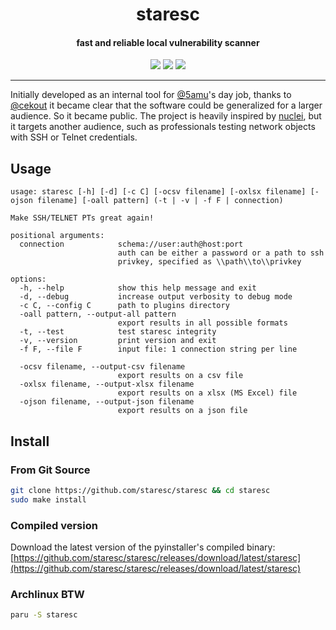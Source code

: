 <h1 align="center">staresc</h1>
<h4 align="center">fast and reliable local vulnerability scanner</h4>

<p align="center">

<a href="https://github.com/5amu/staresc-ng/actions/workflows/release-with-tag.yml" alt="Standalone Executable">
<img src="https://github.com/5amu/staresc-ng/actions/workflows/release-with-tag.yml/badge.svg"></a>

<a href="https://github.com/staresc/staresc/actions/workflows/make-documentation.yml" alt="Make Documentation">
<img src="https://github.com/staresc/staresc/actions/workflows/make-documentation.yml/badge.svg"></a>

<a href="https://github.com/staresc/staresc/actions/workflows/tests.yml" alt="Unit Tests">
<img src="https://github.com/staresc/staresc/actions/workflows/tests.yml/badge.svg"></a>

</p>

---

Initially developed as an internal tool for [@5amu](https://github.com/5amu)'s day job, thanks to [@cekout](https://github.com/cekout) it became clear that the software could be generalized for a larger audience. So it became public. The project is heavily inspired by [nuclei](https://github.com/projectdiscovery/nuclei), but it targets another audience, such as professionals testing network objects with SSH or Telnet credentials. 

## Usage

```
usage: staresc [-h] [-d] [-c C] [-ocsv filename] [-oxlsx filename] [-ojson filename] [-oall pattern] (-t | -v | -f F | connection)

Make SSH/TELNET PTs great again!

positional arguments:
  connection            schema://user:auth@host:port
                        auth can be either a password or a path to ssh
                        privkey, specified as \\path\\to\\privkey

options:
  -h, --help            show this help message and exit
  -d, --debug           increase output verbosity to debug mode
  -c C, --config C      path to plugins directory
  -oall pattern, --output-all pattern
                        export results in all possible formats
  -t, --test            test staresc integrity
  -v, --version         print version and exit
  -f F, --file F        input file: 1 connection string per line

  -ocsv filename, --output-csv filename
                        export results on a csv file
  -oxlsx filename, --output-xlsx filename
                        export results on a xlsx (MS Excel) file
  -ojson filename, --output-json filename
                        export results on a json file
```

## Install

### From Git Source

```bash
git clone https://github.com/staresc/staresc && cd staresc
sudo make install
```

### Compiled version

Download the latest version of the pyinstaller's compiled binary:
[https://github.com/staresc/staresc/releases/download/latest/staresc](https://github.com/staresc/staresc/releases/download/latest/staresc)

### Archlinux BTW

```bash
paru -S staresc
```

